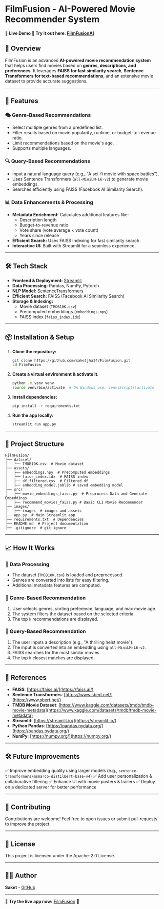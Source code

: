 # FilmFusion - AI-Powered Movie Recommender System

#### 🌟 Live Demo 🚀 **Try it out here**: [FilmFusionAI](https://filmfusionai.streamlit.app/)


## 📌 Overview
FilmFusion is an advanced **AI-powered movie recommendation system** that helps users find movies based on **genres, descriptions, and preferences**. It leverages **FAISS for fast similarity search**, **Sentence Transformers for text-based recommendations**, and an extensive movie dataset to provide accurate suggestions.

---

## 🚀 Features

### 🎭 **Genre-Based Recommendations**
- Select multiple genres from a predefined list.
- Filter results based on movie popularity, runtime, or budget-to-revenue ratio.
- Limit recommendations based on the movie's age.
- Supports multiple languages.

### 🔍 **Query-Based Recommendations**
- Input a natural language query (e.g., "A sci-fi movie with space battles").
- Uses Sentence Transformers (`all-MiniLM-L6-v2`) to generate movie embeddings.
- Searches efficiently using FAISS (Facebook AI Similarity Search).

### 📊 **Data Enhancements & Processing**
- **Metadata Enrichment:** Calculates additional features like:
  - Description length
  - Budget-to-revenue ratio
  - Vote share (vote average × vote count)
  - Years since release
- **Efficient Search:** Uses FAISS indexing for fast similarity search.
- **Interactive UI:** Built with Streamlit for a seamless experience.

---

## 🛠️ Tech Stack

- **Frontend & Deployment:** [Streamlit](https://streamlit.io/)
- **Data Processing:** Pandas, NumPy, Pytorch
- **NLP Model:** [SentenceTransformers](https://www.sbert.net/)
- **Efficient Search:** FAISS (Facebook AI Similarity Search)
- **Storage & Indexing:**
  - Movie dataset (`TMDB10K.csv`)
  - Precomputed embeddings (`embeddings.npy`)
  - FAISS index (`faiss_index.idx`)

---

## 📦 Installation & Setup

1. **Clone the repository:**
   ```sh
   git clone https://github.com/saketjha34/FilmFusion.git
   cd FilmFusion
   ```

2. **Create a virtual environment & activate it:**
   ```sh
   python -m venv venv
   source venv/bin/activate  # On Windows use: venv\Scripts\activate
   ```

3. **Install dependencies:**
   ```sh
   pip install -r requirements.txt
   ```

4. **Run the app locally:**
   ```sh
   streamlit run app.py
   ```

---

## 📂 Project Structure
```
FilmFusion/
│── dataset/
│   └── TMDB10K.csv  # Movie dataset
│── assets/
│   ├── embeddings.npy  # Precomputed embeddings
│   ├── faiss_index.idx  # FAISS index
│   ├── df_filtered.csv  # Filtered df
│   ├── embedding_model.joblib # saved embedding model
│── src/
│   ├── movie_embeddings_faiss.py  # Preprocess Data and Generate Embeddings
│   ├── recommend_movies_faiss.py # Basic CLI Movie Recommender
│── images/
│   ├── images  # images and assets
│── app.py  # Main Streamlit app
│── requirements.txt  # Dependencies
│── README.md  # Project documentation
│── .gitignore  # git ignore
```

---

## 📈 How It Works

### 🔹 **Data Processing**
- The dataset (`TMDB10K.csv`) is loaded and preprocessed.
- Genres are converted into lists for easy filtering.
- Additional metadata features are computed.

### 🔹 **Genre-Based Recommendation**
1. User selects genres, sorting preference, language, and max movie age.
2. The system filters the dataset based on the selected criteria.
3. The top `k` recommendations are displayed.

### 🔹 **Query-Based Recommendation**
1. The user inputs a description (e.g., "A thrilling heist movie").
2. The input is converted into an embedding using `all-MiniLM-L6-v2`.
3. FAISS searches for the most similar movies.
4. The top `k` closest matches are displayed.

---

## 📖 References
- **FAISS**: [https://faiss.ai/](https://faiss.ai/)
- **Sentence Transformers**: [https://www.sbert.net/](https://www.sbert.net/)
- **TMDB Movie Dataset**: [https://www.kaggle.com/datasets/tmdb/tmdb-movie-metadata](https://www.kaggle.com/datasets/tmdb/tmdb-movie-metadata)
- **Streamlit**: [https://streamlit.io/](https://streamlit.io/)
- **Python Pandas**: [https://pandas.pydata.org/](https://pandas.pydata.org/)
- **NumPy**: [https://numpy.org/](https://numpy.org/)

---

## 🛠️ Future Improvements
✅ Improve embedding quality using larger models (e.g., `sentence-transformers/msmarco-distilbert-base-v4`)
✅ Add user personalization & collaborative filtering
✅ Enhance UI with movie posters & trailers
✅ Deploy on a dedicated server for better performance

---

## 🤝 Contributing
Contributions are welcome! Feel free to open issues or submit pull requests to improve the project.

---

## 📜 License
This project is licensed under the Apache-2.0 License.

---

## 👨‍💻 Author
**Saket** - [GitHub](https://github.com/saketjha34)

---

📢 **Try the live app now:** [FilmFusion](https://filmfusionai.streamlit.app/) 🚀